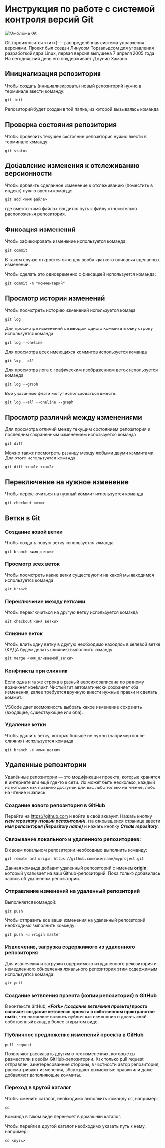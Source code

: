 # **Инструкция по работе с системой контроля версий Git**

![Эмблема Git](Git.JPG)

Git (произносится «гит») — распределённая система управления версиями. Проект был создан Линусом Торвальдсом для управления разработкой ядра Linux, первая версия выпущена 7 апреля 2005 года. На сегодняшний день его поддерживает Джунио Хамано.

## Инициализация репозитория

Чтобы создать (инициализировать) новый репозиторий нужно в терминале ввести команду:

    git init

Репозиторий будет создан в той папке, из которой вызывалась команда

## Проверка состояния репозитория

Чтобы проверить текущее состояние репозитория нужно ввести в терминале команду:

    git status

## Добавление изменения к отслеживанию версионности

Чтобы добавить сделанное изменение к отслеживанию (поместить в индекс) нужно ввести команду:

    git add <имя файла>

где вместо <имя файла> вводится путь к файлу относительно расположения репозитория.

## Фиксация изменений

Чтобы зафиксировать изменение используется команда:

    git commit

В таком случае откроется окно для ввоба краткого описания сделанных изменений.

Чтобы сделать это одновременно с фиксацией используется команда:

    git commit -m "комментарий"

## Просмотр истории изменений

Чтобы посмотреть историю изменений используется комада

    git log

Для просмотра изменений с выводом одного коммита в одну строку используется команда

    git log --oneline

Для просмотра всех имеющихся коммитов используется команда

    git log --all

Для просмотра лога с графическим изображением веток используется команда

    git log --graph

Все указанные флаги могут использоваться вместе:

    git log --all --oneline --graph

## Просмотр различий между изменениями

Для просмотра отличий между текущим состоянием репозитория и последним сохраненным изменением используется команда

    git diff

Можно также посмотреть разницу между любыми двуми коммитами. Для этого используется команда

    git diff <хэш1> <хэш2>

## Переключение на нужное изменение

Чтобы переключиться на нужный коммит используется команда

    git checkout <хэш>

## Ветки в Git

### Создание новой ветки

Чтобы создать новую ветку используется команда

    git branch <имя_ветки>

### Просмотр всех веток

Чтобы посмотреть какие ветки существуют и на какой мы находимся используется команда

    git branch

### Переключение между ветками

Чтобы переключиться на другую ветку используется команда

    git checkout <имя_ветки>

### Слияние веток

Чтобы влить одну ветку в другую необходимо находясь в целевой ветке (КУДА будем делать слияние) выполнить команду

    git merge <имя_вливаемой_ветки>

### Конфликты при слиянии

Если одна и та же строка в разный версиях записана по разному возникнет конфликт.
Чистый гит автоматически сохраняет оба изменения, далее требуется вручную внести нужные правки и сделать коммит.

VSСode дает возможность выбрать какое изменение сохранить (входящее, существующее или оба).

### Удаление ветки

Чтобы удалить ветку, которая больше не нужно (например после слияния) используется команда

    git branch -d <имя_ветки>

## Удаленные репозитории

Удалённые репозитории — это модификации проекта, которые хранятся в интернете или ещё где-то в сети. Их может быть несколько, каждый из которых как правило доступен для вас либо только на чтение, либо на чтение и запись.

### Создание нового репозитория в GitHub

Перейти на https://github.com и войти в свой аккаунт. Нажать кнопку ___New repository (Новый репозиторий)___. На открывшейся странице ввести ___имя репозитория (Repository name)___ и нажать кнопку ___Create repository___.

### Связывание локального и удаленного репозиториев:

В своем локальном репозитории необходимо выполнить команду:

    git remote add origin https://github.com/username/myproject.git

Данная команда добавит удаленный репозиторий с именем __origin__, который указывает на ваш Github-репозиторий. Пока  только добавилась запись об удаленном репозитории.

### Отправление изменений на удаленный репозиторий

Выполняется командой:

    git push

Чтобы отправить все ваши изменения на удаленный репозиторий необходимо выполнить команду:

    git push -u origin master

### Извлечение, загрузка содержимого из удаленного репозитория

Для извлечения и загрузки содержимого из удаленного репозитория и немедленного обновления локального репозитория этим содержимым используется команда:

    git pull

### Cоздание ветвления проекта (копии репозитория) в GitHub

В контексте GitHub, ___«Fork» (создание ветвления проекта)___ __просто означает создание ветвления проекта в собственном пространстве имён__, что позволяет вносить публичные изменения и делать свой собственный вклад в более открытом виде.

### Публичное предложение изменений проекта в GitHub

    pull request

Позволяют рассказать другим о тех изменениях, которые вы разместили в своём GitHub-репозитории. Как только pull request отправлен, заинтересованные стороны, в частности автор репозитория, рассматривают изменения, обсуждают возможные правки или даже добавляют дополняющие коммиты.

### Переход в другой каталог

Чтобы сменить каталог, необходимо выполнить команду cd, например:

    cd

Команда в таком виде перенесёт в домашний каталог.

Чтобы перейти в другой каталог необходимо указать путь к нему, например:

    cd <путь>
    